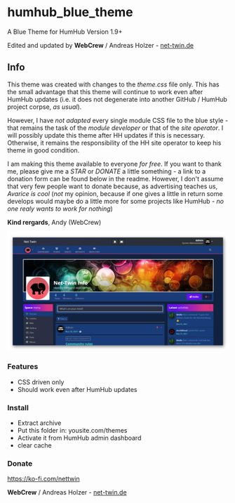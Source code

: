 # humhub_blue_theme
A Blue Theme for HumHub Version  1.9+

Edited and updated by **WebCrew** / Andreas Holzer - [net-twin.de](https://bit.ly/31fFCo6)

## Info

This theme was created with changes to the _theme.css_ file only. This has the small advantage that this theme will continue to work even after HumHub updates (i.e. it does not degenerate into another GitHub / HumHub project corpse, _as usual_). 

However, I have _not adapted_ every single module CSS file to the blue style - that remains the task of the _module developer_ or that of the _site operator_. I will possibly update this theme after HH updates if this is necessary. Otherwise, it remains the responsibility of the HH site operator to keep his theme in good condition. 

I am making this theme available to everyone _for free_. If you want to thank me, please give me a _STAR_ or _DONATE_ a little something - a link to a donation form can be found below in the readme. However, I don't assume that very few people want to donate because, as advertising teaches us, _Avarice is cool_ (_not_ my opinion, because if one gives a little in return some develops would maybe do a little more for some projects like HumHub - _no one realy wants to work for nothing_)

**Kind rergards**, Andy (WebCrew)


![Blue](https://github.com/WebCrew/humhub_blue_theme/blob/main/blue.png)

### Features
- CSS driven only
- Should work even after HumHub updates

### Install
- Extract archive
- Put this folder in: yousite.com/themes
- Activate it from HumHub admin dashboard
- clear cache

### Donate
https://ko-fi.com/nettwin

**WebCrew** / Andreas Holzer - [net-twin.de](https://bit.ly/31fFCo6)
